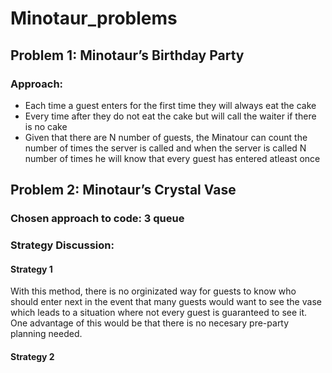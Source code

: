 # Minotaur_problems

## Problem 1: Minotaur’s Birthday Party 
### Approach: 
- Each time a guest enters for the first time they will always eat the cake
- Every time after they do not eat the cake but will call the waiter if there is no cake
- Given that there are N number of guests, the Minatour can count the number of times the server is called and when the server is called N number of times he will know that every guest has entered atleast once

## Problem 2: Minotaur’s Crystal Vase
### Chosen approach to code: 3 queue
### Strategy Discussion:
#### Strategy 1
With this method, there is no orginizated way for guests to know who should enter next in the event that many guests would want to see the vase which leads to a situation where not every guest is guaranteed to see it. One advantage of this would be that there is no necesary pre-party planning needed.
#### Strategy 2
